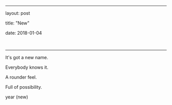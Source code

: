 

---



layout: post



title:  "New"



date: 2018-01-04



​



---

It's got a new name.

Everybody knows it.

A rounder feel.

Full of possibility.

year (new)





​







​







​








​
